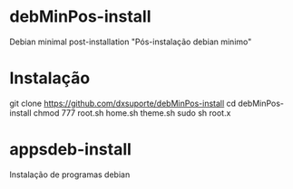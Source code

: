 # debMinPos-install
Debian minimal post-installation "Pós-instalação debian minimo"

# Instalação
git clone https://github.com/dxsuporte/debMinPos-install
cd debMinPos-install
chmod 777 root.sh home.sh theme.sh
sudo sh root.x

# appsdeb-install
Instalação de programas debian